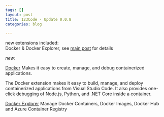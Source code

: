 ```yaml
---
tags: []
layout: post
title: 123Code - Update 0.0.8
categories: blog

---
```

new extensions included:  
Docker & Docker Explorer, see [main post](http://the.cognitiveservices.ninja/blog/2021/05/30/123Code.html) for details

_new_:

[Docker](https://marketplace.visualstudio.com/items?itemName=ms-azuretools.vscode-docker) Makes it easy to create, manage, and debug containerized applications. 

 The Docker extension makes it easy to build, manage, and deploy containerized applications from Visual Studio Code. It also provides one-click debugging of Node.js, Python, and .NET Core inside a container.

[Docker Explorer](https://marketplace.visualstudio.com/items?itemName=formulahendry.docker-explorer)
Manage Docker Containers, Docker Images, Docker Hub and Azure Container Registry